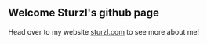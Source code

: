 ## Welcome Sturzl's github page

Head over to my website [sturzl.com](sturzl.com) to see more about me!
